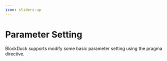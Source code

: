 ```yaml
---
icon: sliders-up
---
```


# Parameter Setting

BlockDuck supports modify some basic parameter setting using the pragma directive.
